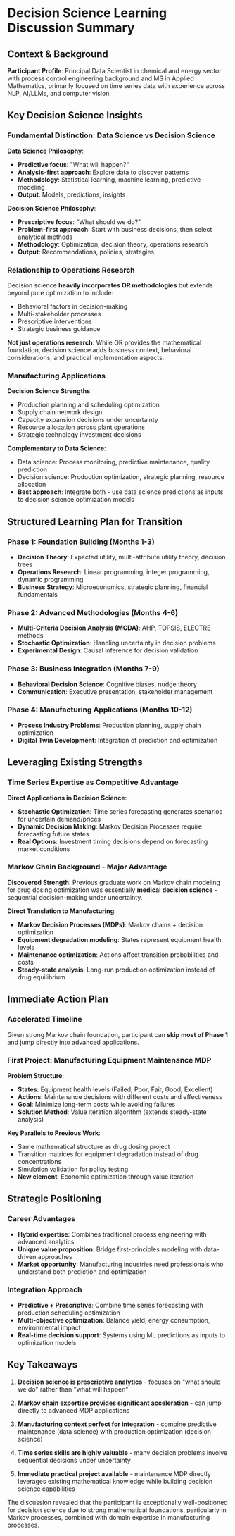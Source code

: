 # Decision Science Learning Discussion Summary

## Context & Background

**Participant Profile**: Principal Data Scientist in chemical and energy sector with process control engineering background and MS in Applied Mathematics, primarily focused on time series data with experience across NLP, AI/LLMs, and computer vision.

## Key Decision Science Insights

### Fundamental Distinction: Data Science vs Decision Science

**Data Science Philosophy**:
- **Predictive focus**: "What will happen?"
- **Analysis-first approach**: Explore data to discover patterns
- **Methodology**: Statistical learning, machine learning, predictive modeling
- **Output**: Models, predictions, insights

**Decision Science Philosophy**:
- **Prescriptive focus**: "What should we do?"
- **Problem-first approach**: Start with business decisions, then select analytical methods
- **Methodology**: Optimization, decision theory, operations research
- **Output**: Recommendations, policies, strategies

### Relationship to Operations Research

Decision science **heavily incorporates OR methodologies** but extends beyond pure optimization to include:
- Behavioral factors in decision-making
- Multi-stakeholder processes
- Prescriptive interventions
- Strategic business guidance

**Not just operations research**: While OR provides the mathematical foundation, decision science adds business context, behavioral considerations, and practical implementation aspects.

### Manufacturing Applications

**Decision Science Strengths**:
- Production planning and scheduling optimization
- Supply chain network design
- Capacity expansion decisions under uncertainty
- Resource allocation across plant operations
- Strategic technology investment decisions

**Complementary to Data Science**:
- Data science: Process monitoring, predictive maintenance, quality prediction
- Decision science: Production optimization, strategic planning, resource allocation
- **Best approach**: Integrate both - use data science predictions as inputs to decision science optimization models

## Structured Learning Plan for Transition

### Phase 1: Foundation Building (Months 1-3)
- **Decision Theory**: Expected utility, multi-attribute utility theory, decision trees
- **Operations Research**: Linear programming, integer programming, dynamic programming
- **Business Strategy**: Microeconomics, strategic planning, financial fundamentals

### Phase 2: Advanced Methodologies (Months 4-6)
- **Multi-Criteria Decision Analysis (MCDA)**: AHP, TOPSIS, ELECTRE methods
- **Stochastic Optimization**: Handling uncertainty in decision problems
- **Experimental Design**: Causal inference for decision validation

### Phase 3: Business Integration (Months 7-9)
- **Behavioral Decision Science**: Cognitive biases, nudge theory
- **Communication**: Executive presentation, stakeholder management

### Phase 4: Manufacturing Applications (Months 10-12)
- **Process Industry Problems**: Production planning, supply chain optimization
- **Digital Twin Development**: Integration of prediction and optimization

## Leveraging Existing Strengths

### Time Series Expertise as Competitive Advantage

**Direct Applications in Decision Science**:
- **Stochastic Optimization**: Time series forecasting generates scenarios for uncertain demand/prices
- **Dynamic Decision Making**: Markov Decision Processes require forecasting future states
- **Real Options**: Investment timing decisions depend on forecasting market conditions

### Markov Chain Background - Major Advantage

**Discovered Strength**: Previous graduate work on Markov chain modeling for drug dosing optimization was essentially **medical decision science** - sequential decision-making under uncertainty.

**Direct Translation to Manufacturing**:
- **Markov Decision Processes (MDPs)**: Markov chains + decision optimization
- **Equipment degradation modeling**: States represent equipment health levels
- **Maintenance optimization**: Actions affect transition probabilities and costs
- **Steady-state analysis**: Long-run production optimization instead of drug equilibrium

## Immediate Action Plan

### Accelerated Timeline
Given strong Markov chain foundation, participant can **skip most of Phase 1** and jump directly into advanced applications.

### First Project: Manufacturing Equipment Maintenance MDP

**Problem Structure**:
- **States**: Equipment health levels (Failed, Poor, Fair, Good, Excellent)
- **Actions**: Maintenance decisions with different costs and effectiveness
- **Goal**: Minimize long-term costs while avoiding failures
- **Solution Method**: Value iteration algorithm (extends steady-state analysis)

**Key Parallels to Previous Work**:
- Same mathematical structure as drug dosing project
- Transition matrices for equipment degradation instead of drug concentrations
- Simulation validation for policy testing
- **New element**: Economic optimization through value iteration

## Strategic Positioning

### Career Advantages
- **Hybrid expertise**: Combines traditional process engineering with advanced analytics
- **Unique value proposition**: Bridge first-principles modeling with data-driven approaches
- **Market opportunity**: Manufacturing industries need professionals who understand both prediction and optimization

### Integration Approach
- **Predictive + Prescriptive**: Combine time series forecasting with production scheduling optimization
- **Multi-objective optimization**: Balance yield, energy consumption, environmental impact
- **Real-time decision support**: Systems using ML predictions as inputs to optimization models

## Key Takeaways

1. **Decision science is prescriptive analytics** - focuses on "what should we do" rather than "what will happen"

2. **Markov chain expertise provides significant acceleration** - can jump directly to advanced MDP applications

3. **Manufacturing context perfect for integration** - combine predictive maintenance (data science) with production optimization (decision science)

4. **Time series skills are highly valuable** - many decision problems involve sequential decisions under uncertainty

5. **Immediate practical project available** - maintenance MDP directly leverages existing mathematical knowledge while building decision science capabilities

The discussion revealed that the participant is exceptionally well-positioned for decision science due to strong mathematical foundations, particularly in Markov processes, combined with domain expertise in manufacturing processes.